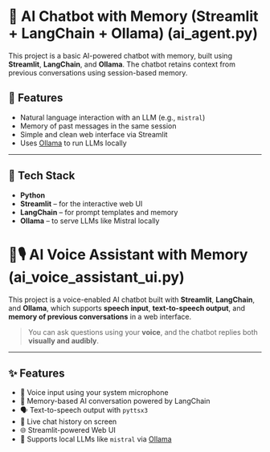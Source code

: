 # 🤖 AI Chatbot with Memory (Streamlit + LangChain + Ollama) (ai_agent.py)
This project is a basic AI-powered chatbot with memory, built using **Streamlit**, **LangChain**, and **Ollama**. The chatbot retains context from previous conversations using session-based memory.

## 🔧 Features

- Natural language interaction with an LLM (e.g., `mistral`)
- Memory of past messages in the same session
- Simple and clean web interface via Streamlit
- Uses [Ollama](https://ollama.com/) to run LLMs locally

---

## 🧠 Tech Stack

- **Python**
- **Streamlit** – for the interactive web UI
- **LangChain** – for prompt templates and memory
- **Ollama** – to serve LLMs like Mistral locally






# 🤖🎙️ AI Voice Assistant with Memory (ai_voice_assistant_ui.py)

This project is a voice-enabled AI chatbot built with **Streamlit**, **LangChain**, and **Ollama**, which supports **speech input**, **text-to-speech output**, and **memory of previous conversations** in a web interface.

> You can ask questions using your **voice**, and the chatbot replies both **visually and audibly**.

---

## ✨ Features

- 🎤 Voice input using your system microphone
- 🧠 Memory-based AI conversation powered by LangChain
- 🗣️ Text-to-speech output with `pyttsx3`
- 🧾 Live chat history on screen
- 🌐 Streamlit-powered Web UI
- 🧠 Supports local LLMs like `mistral` via [Ollama](https://ollama.com/)


